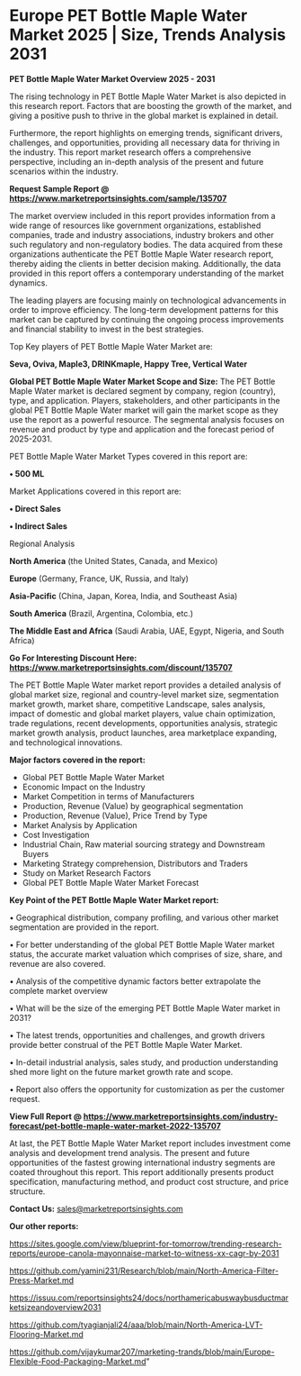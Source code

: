 # Europe PET Bottle Maple Water Market 2025 | Size, Trends Analysis 2031

<Strong> PET Bottle Maple Water Market Overview 2025 - 2031</strong>

The rising technology in PET Bottle Maple Water Market is also depicted in this research report. Factors that are boosting the growth of the market, and giving a positive push to thrive in the global market is explained in detail.

Furthermore, the report highlights on emerging trends, significant drivers, challenges, and opportunities, providing all necessary data for thriving in the industry. This report market research offers a comprehensive perspective, including an in-depth analysis of the present and future scenarios within the industry.

<strong>Request Sample Report @ <a href=https://www.marketreportsinsights.com/sample/135707>https://www.marketreportsinsights.com/sample/135707</a></strong>

The market overview included in this report provides information from a wide range of resources like government organizations, established companies, trade and industry associations, industry brokers and other such regulatory and non-regulatory bodies. The data acquired from these organizations authenticate the PET Bottle Maple Water research report, thereby aiding the clients in better decision making. Additionally, the data provided in this report offers a contemporary understanding of the market dynamics.

The leading players are focusing mainly on technological advancements in order to improve efficiency. The long-term development patterns for this market can be captured by continuing the ongoing process improvements and financial stability to invest in the best strategies.

Top Key players of PET Bottle Maple Water Market are:

<strong>Seva, Oviva, Maple3, DRINKmaple, Happy Tree, Vertical Water</strong>

<strong><b>Global PET Bottle Maple Water Market Scope and Size:</b></strong>
The PET Bottle Maple Water market is declared segment by company, region (country), type, and application. Players, stakeholders, and other participants in the global PET Bottle Maple Water market will gain the market scope as they use the report as a powerful resource. The segmental analysis focuses on revenue and product by type and application and the forecast period of 2025-2031.

PET Bottle Maple Water Market Types covered in this report are:

<strong>• 500 ML</strong>

Market Applications covered in this report are:

<strong>• Direct Sales

• Indirect Sales</strong> 

Regional Analysis

<strong>North America</strong> (the United States, Canada, and Mexico)

<strong>Europe</strong> (Germany, France, UK, Russia, and Italy)

<strong>Asia-Pacific</strong> (China, Japan, Korea, India, and Southeast Asia)

<strong>South America</strong> (Brazil, Argentina, Colombia, etc.)

<strong>The Middle East and Africa</strong> (Saudi Arabia, UAE, Egypt, Nigeria, and South Africa)

<strong>Go For Interesting Discount Here: <a href=https://www.marketreportsinsights.com/discount/135707>https://www.marketreportsinsights.com/discount/135707</a></strong>

The PET Bottle Maple Water market report provides a detailed analysis of global market size, regional and country-level market size, segmentation market growth, market share, competitive Landscape, sales analysis, impact of domestic and global market players, value chain optimization, trade regulations, recent developments, opportunities analysis, strategic market growth analysis, product launches, area marketplace expanding, and technological innovations.

<strong><b>Major factors covered in the report:</b></strong>
<ul>
  <li>Global PET Bottle Maple Water Market </li>
  <li>Economic Impact on the Industry</li>
  <li>Market Competition in terms of Manufacturers</li>
  <li>Production, Revenue (Value) by geographical segmentation</li>
  <li>Production, Revenue (Value), Price Trend by Type</li>
  <li>Market Analysis by Application</li>
  <li>Cost Investigation</li>
  <li>Industrial Chain, Raw material sourcing strategy and Downstream Buyers</li>
  <li>Marketing Strategy comprehension, Distributors and Traders</li>
  <li>Study on Market Research Factors</li>
  <li>Global PET Bottle Maple Water Market Forecast</li>
</ul>

<strong><b>Key Point of the PET Bottle Maple Water Market report:</b></strong>

• Geographical distribution, company profiling, and various other market segmentation are provided in the report.

• For better understanding of the global PET Bottle Maple Water market status, the accurate market valuation which comprises of size, share, and revenue are also covered.

• Analysis of the competitive dynamic factors better extrapolate the complete market overview

• What will be the size of the emerging PET Bottle Maple Water market in 2031?

• The latest trends, opportunities and challenges, and growth drivers provide better construal of the PET Bottle Maple Water Market.

• In-detail industrial analysis, sales study, and production understanding shed more light on the future market growth rate and scope.

• Report also offers the opportunity for customization as per the customer request.

<strong><b>View Full Report @ <a href=https://www.marketreportsinsights.com/industry-forecast/pet-bottle-maple-water-market-2022-135707>https://www.marketreportsinsights.com/industry-forecast/pet-bottle-maple-water-market-2022-135707</a></b></strong>


At last, the PET Bottle Maple Water Market report includes investment come analysis and development trend analysis. The present and future opportunities of the fastest growing international industry segments are coated throughout this report. This report additionally presents product specification, manufacturing method, and product cost structure, and price structure.

<strong>Contact Us:</strong>
sales@marketreportsinsights.com

<strong>Our other reports:</strong>

<a href=https://sites.google.com/view/blueprint-for-tomorrow/trending-research-reports/europe-canola-mayonnaise-market-to-witness-xx-cagr-by-2031>https://sites.google.com/view/blueprint-for-tomorrow/trending-research-reports/europe-canola-mayonnaise-market-to-witness-xx-cagr-by-2031</a>

<a href=https://github.com/yamini231/Research/blob/main/North-America-Filter-Press-Market.md>https://github.com/yamini231/Research/blob/main/North-America-Filter-Press-Market.md</a>

<a href=https://issuu.com/reportsinsights24/docs/northamericabuswaybusductmarketsizeandoverview2031>https://issuu.com/reportsinsights24/docs/northamericabuswaybusductmarketsizeandoverview2031</a>

<a href=https://github.com/tyagianjali24/aaa/blob/main/North-America-LVT-Flooring-Market.md>https://github.com/tyagianjali24/aaa/blob/main/North-America-LVT-Flooring-Market.md</a>

<a href=https://github.com/vijaykumar207/marketing-trands/blob/main/Europe-Flexible-Food-Packaging-Market.md>https://github.com/vijaykumar207/marketing-trands/blob/main/Europe-Flexible-Food-Packaging-Market.md</a>"
